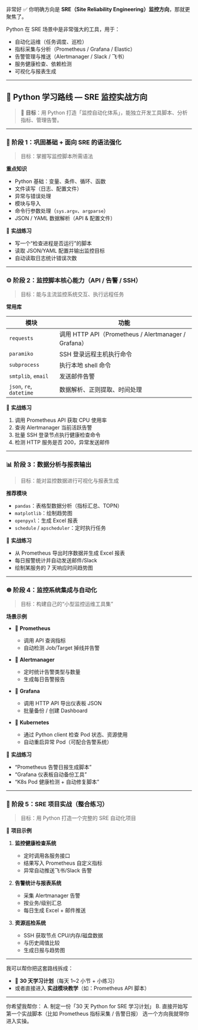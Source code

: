 非常好 ✅
你明确方向是 **SRE（Site Reliability Engineering）监控方向**，那就更聚焦了。

Python 在 SRE 场景中是非常强大的工具，用于：

* 自动化运维（任务调度、巡检）
* 指标采集与分析（Prometheus / Grafana / Elastic）
* 告警管理与推送（Alertmanager / Slack / 飞书）
* 服务健康检查、依赖检测
* 可视化与报表生成

---

## 🧭 Python 学习路线 — SRE 监控实战方向

> 🎯 **目标**：用 Python 打造「监控自动化体系」，能独立开发工具脚本、分析指标、管理告警。

---

### 🧩 阶段 1：巩固基础 + 面向 SRE 的语法强化

> 目标：掌握写监控脚本所需语法

**重点知识**

* Python 基础：变量、条件、循环、函数
* 文件读写（日志、配置文件）
* 异常与错误处理
* 模块与导入
* 命令行参数处理（`sys.argv`、`argparse`）
* JSON / YAML 数据解析（API & 配置文件）

📘 **实战练习**

* 写一个“检查进程是否运行”的脚本
* 读取 JSON/YAML 配置并输出监控目标
* 自动读取日志统计错误次数

---

### ⚙️ 阶段 2：监控脚本核心能力（API / 告警 / SSH）

> 目标：能与主流监控系统交互、执行远程任务

**常用库**

| 模块                       | 功能                                               |
| ------------------------ | ------------------------------------------------ |
| `requests`               | 调用 HTTP API（Prometheus / Alertmanager / Grafana） |
| `paramiko`               | SSH 登录远程主机执行命令                                   |
| `subprocess`             | 执行本地 shell 命令                                    |
| `smtplib`, `email`       | 发送邮件告警                                           |
| `json`, `re`, `datetime` | 数据解析、正则提取、时间处理                                   |

📘 **实战练习**

1. 调用 Prometheus API 获取 CPU 使用率
2. 查询 Alertmanager 当前活跃告警
3. 批量 SSH 登录节点执行健康检查命令
4. 检测 HTTP 服务是否 200，异常发送邮件

---

### 📊 阶段 3：数据分析与报表输出

> 目标：能对监控数据进行可视化与报表生成

**推荐模块**

* `pandas`：表格型数据分析（指标汇总、TOPN）
* `matplotlib`：绘制趋势图
* `openpyxl`：生成 Excel 报表
* `schedule` / `apscheduler`：定时执行任务

📘 **实战练习**

* 从 Prometheus 导出时序数据并生成 Excel 报表
* 每日报警统计并自动发送邮件/Slack
* 绘制某服务的 7 天响应时间趋势图

---

### ☸️ 阶段 4：监控系统集成与自动化

> 目标：构建自己的“小型监控运维工具集”

**场景示例**

* 🔹 **Prometheus**

  * 调用 API 查询指标
  * 自动检测 Job/Target 掉线并告警
* 🔹 **Alertmanager**

  * 定时统计告警类型与数量
  * 生成每日告警报告
* 🔹 **Grafana**

  * 调用 HTTP API 导出仪表板 JSON
  * 批量备份 / 创建 Dashboard
* 🔹 **Kubernetes**

  * 通过 Python client 检查 Pod 状态、资源使用
  * 自动重启异常 Pod（可配合告警系统）

📘 **实战练习**

* “Prometheus 告警日报生成脚本”
* “Grafana 仪表板自动备份工具”
* “K8s Pod 健康检测 + 自动修复脚本”

---

### 🚀 阶段 5：SRE 项目实战（整合练习）

> 目标：用 Python 打造一个完整的 SRE 自动化项目

📗 **项目示例**

1. **监控健康检查系统**

   * 定时调用各服务接口
   * 结果写入 Prometheus 自定义指标
   * 异常自动推送飞书/Slack 告警

2. **告警统计与报表系统**

   * 采集 Alertmanager 告警
   * 按业务/级别汇总
   * 每日生成 Excel + 邮件推送

3. **资源巡检系统**

   * SSH 获取节点 CPU/内存/磁盘数据
   * 与历史阈值比较
   * 生成日报与趋势图

---

我可以帮你把这套路线拆成：

* 📆 **30 天学习计划**（每天 1~2 小节 + 小练习）
* 或者直接进入 **实战模块教学**（如：Prometheus API 脚本）

---

你希望我帮你：
A. 制定一份「30 天 Python for SRE 学习计划」
B. 直接开始写第一个实战脚本（比如 Prometheus 指标采集 / 告警日报）
选一个方向我就带你进入实操。
